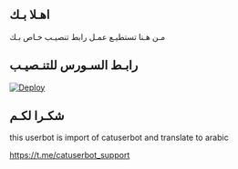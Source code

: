 ## اهـلا بـك
مـن هـنا تستطيـع عمـل رابط تنصيـب خـاص بـك

## رابـط السـورس للتنـصيـب

[![Deploy](https://www.herokucdn.com/deploy/button.svg)](https://heroku.com/deploy?template=https://github.com/H1jw/jmthon)

## شكـرا لكـم 


this userbot is import of catuserbot and translate to arabic

https://t.me/catuserbot_support
